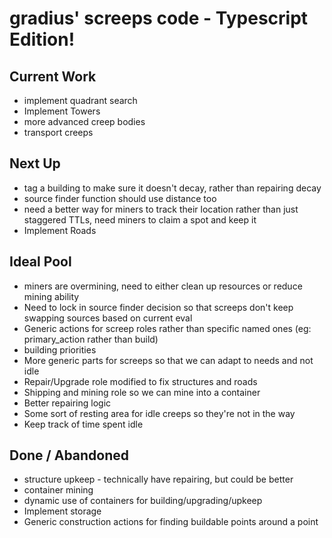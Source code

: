 # gradius' screeps code - Typescript Edition!

## Current Work
* implement quadrant search
* Implement Towers
* more advanced creep bodies
* transport creeps

## Next Up
* tag a building to make sure it doesn't decay, rather than repairing decay
* source finder function should use distance too
* need a better way for miners to track their location rather than just staggered TTLs, need miners to claim a spot and keep it
* Implement Roads

## Ideal Pool
* miners are overmining, need to either clean up resources or reduce mining ability
* Need to lock in source finder decision so that screeps don't keep swapping sources based on current eval
* Generic actions for screep roles rather than specific named ones (eg: primary_action rather than build)
* building priorities
* More generic parts for screeps so that we can adapt to needs and not idle
* Repair/Upgrade role modified to fix structures and roads
* Shipping and mining role so we can mine into a container
* Better repairing logic
* Some sort of resting area for idle creeps so they're not in the way
* Keep track of time spent idle

## Done / Abandoned
* structure upkeep - technically have repairing, but could be better
* container mining
* dynamic use of containers for building/upgrading/upkeep
* Implement storage
* Generic construction actions for finding buildable points around a point

